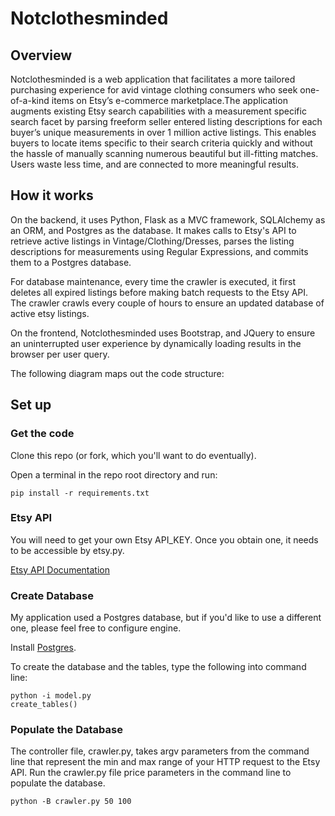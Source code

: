 Notclothesminded
=========================

Overview
-----------

Notclothesminded is a web application that facilitates a more tailored purchasing experience for avid vintage clothing
consumers who seek one-of-a-kind items on Etsy’s e-commerce marketplace.The application augments existing Etsy search
capabilities with a measurement specific search facet by parsing freeform seller entered listing descriptions for each
buyer’s unique measurements in over 1 million active listings.  This enables buyers to locate items specific to their 
search criteria quickly and without the hassle of manually scanning numerous beautiful but ill-fitting matches. 
Users waste less time, and are connected to more meaningful results. 

How it works
------------
On the backend, it uses Python, Flask as a MVC framework, SQLAlchemy as an ORM, and Postgres as the database. It
makes calls to Etsy's API to retrieve active listings in Vintage/Clothing/Dresses, parses the listing descriptions for
measurements using Regular Expressions, and commits them to a Postgres database. 

For database maintenance, every time the crawler is executed, it first deletes all expired listings before making batch requests to the Etsy API. The crawler crawls every couple of hours to ensure an updated database of active etsy listings. 


On the frontend, Notclothesminded uses Bootstrap, and JQuery to ensure an uninterrupted user experience by dynamically
loading results in the browser per user query.


The following diagram maps out the code structure:


Set up
------------
### Get the code

Clone this repo (or fork, which you'll want to do eventually).

Open a terminal in the repo root directory and run:

```
pip install -r requirements.txt
```
### Etsy API

You will need to get your own Etsy API_KEY. Once you obtain one, it needs to be accessible by etsy.py.

[Etsy API Documentation](https://www.etsy.com/developers/documentation/getting_started/api_basics)



### Create Database

My application used a Postgres database, but if you'd like to use a different one, please feel free to configure engine.

Install [Postgres](http://postgresapp.com/documentation/).


To create the database and the tables, type the following into command line:


```
python -i model.py
create_tables()
```

### Populate the Database

The controller file, crawler.py, takes argv parameters from the command line that represent the min and max range of your
HTTP request to the Etsy API. Run the crawler.py file price parameters in the command line to populate the database.


```
python -B crawler.py 50 100
```
